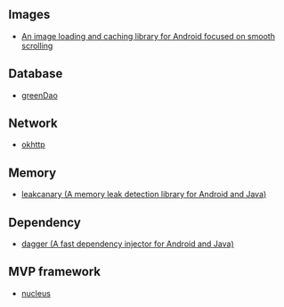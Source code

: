 Images
---
- [An image loading and caching library for Android focused on smooth scrolling](https://github.com/bumptech/glide)

Database
---
- [greenDao](https://github.com/greenrobot/greenDAO)

Network
---
- [okhttp](http://square.github.io/okhttp/)

Memory
---
- [leakcanary (A memory leak detection library for Android and Java) ](https://github.com/square/leakcanary)

Dependency
---
- [dagger (A fast dependency injector for Android and Java) ](http://square.github.io/dagger/)

MVP framework
---
- [nucleus](https://github.com/konmik/nucleus.git)
